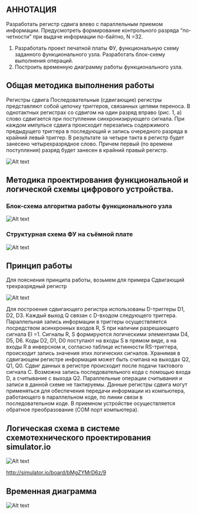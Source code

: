 ## АННОТАЦИЯ

Разработать регистр сдвига влево с параллельным приемом информации. Предусмотреть формирование контрольного разряда  “по-четности” при выдаче информации по-байтно,  N =32.
1.	Разработать проект печатной платы ФУ, функциональную схему заданного функционального узла. Разработать  блок-схему выполнения операций. 
2.	Построить временную диаграмму работы функционального узла. 

## Общая методика выполнения  работы

Регистры сдвига
Последовательные (сдвигающие) регистры представляют собой цепочку триггеров, связанных цепями переноса.
В однотактных регистрах со сдвигом на один разряд вправо (рис. 1, а) слово сдвигается при поступлении синхронизирующего сигнала. При каждом импульсе сдвига происходит перезапись содержимого предыдущего триггера в последующий и запись очередного разряда в крайний левый триггер. В результате за четыре такта в регистр будет занесено четырехразрядное слово. Причем первый (по времени поступления) разряд будет занесен в крайний правый регистр.

![Alt text](image.png)

## Методика проектирования функциональной и логической схемы цифрового устройства.

### Блок-схема алгоритма работы функционального узла

![Alt text](image-1.png)

### Структурная схема ФУ на съёмной плате

![Alt text](image-2.png)

## Принцип работы

Для пояснения принципа работы, возьмем для примера Сдвигающий трехразрядный регистр

![Alt text](image-3.png)

Для построения сдвигающего регистра использованы D-триггеры D1, D2, D3. Каждый выход Q связан с D-входом следующего триггера.
Параллельная запись информации в триггеры осуществляется посредством асинхронных входов R, S при наличии разрешающего сигнала EI =1. Сигналы R, S формируются логическими элементами D4, D5, D6.
Коды D2, D1, D0 поступают на входы S в прямом виде, а на входы R в инверсном и, согласно таблице истинности RS-триггера, происходит запись значения этих логических сигналов.
Хранимая в сдвигающем регистре информация может быть считана на выходах Q2, Q1, Q0. Сдвиг данных в регистре происходит после подачи тактового сигнала C. Возможна запись последовательного кода с помощью входа D, а считывание с выхода Q2.
Параллельные операции считывания и записи в данной схеме не тактируемы.
Данные регистры сдвига могут применяться для обеспечения передачи информации из компьютера, работающего в параллельном коде, по линии связи в последовательном коде. В приемном устройстве осуществляется обратное преобразование (COM порт компьютера).

## Логическая схема в системе схемотехнического проектирования simulator.io

![Alt text](image-4.png)

http://simulator.io/board/bMgZYMrD6z/9

## Временная диаграмма

![Alt text](image-5.png)
